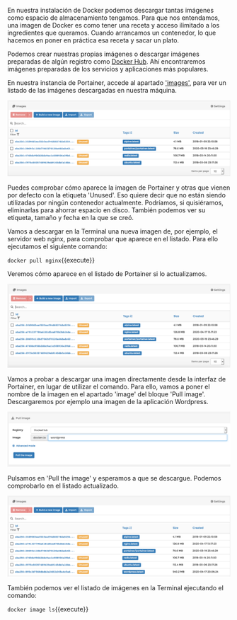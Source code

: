 En nuestra instalación de Docker podemos descargar tantas imágenes como espacio de almacenamiento tengamos. Para que nos entendamos, una imagen de Docker es como tener una receta y acceso ilimitado a los ingredientes que queramos. Cuando arrancamos un contenedor, lo que hacemos en poner en práctica esa receta y sacar un plato.

Podemos crear nuestras propias imágenes o descargar imágenes preparadas de algún registro como [Docker Hub](https://hub.docker.com). Ahí encontraremos imágenes preparadas de los servicios y aplicaciones más populares.

En nuestra instancia de Portainer, accede al apartado ['images'](https://[[HOST_SUBDOMAIN]]-9000-[[KATACODA_HOST]].environments.katacoda.com/#/images), para ver un listado de las imágenes descargadas en nuestra máquina.

![Listado de imágenes](https://raw.githubusercontent.com/DavidLMS/katacoda-scenarios/master/portainer/assets/images-portainer.png)

Puedes comprobar cómo aparece la imagen de Portainer y otras que vienen por defecto con la etiqueta 'Unused'. Eso quiere decir que no están siendo utilizadas por ningún contenedor actualmente. Podríamos, si quisiéramos, eliminarlas para ahorrar espacio en disco. También podemos ver su etiqueta, tamaño y fecha en la que se creó.

Vamos a descargar en la Terminal una nueva imagen de, por ejemplo, el servidor web nginx, para comprobar que aparece en el listado. Para ello ejecutamos el siguiente comando:

`docker pull nginx`{{execute}}

Veremos cómo aparece en el listado de Portainer si lo actualizamos.

![Listado de imágenes actualizado](https://raw.githubusercontent.com/DavidLMS/katacoda-scenarios/master/portainer/assets/listado-actualizado-portainer.png)

Vamos a probar a descargar una imagen directamente desde la interfaz de Portainer, en lugar de utilizar el comando. Para ello, vamos a poner el nombre de la imagen en el apartado 'image' del bloque 'Pull image'. Descargaremos por ejemplo una imagen de la aplicación Wordpress.

![Descarga de la imagen de Wordpress](https://raw.githubusercontent.com/DavidLMS/katacoda-scenarios/master/portainer/assets/wordpress-portainer.png)

Pulsamos en 'Pull the image' y esperamos a que se descargue. Podemos comprobarlo en el listado actualizado.

![Listado de imágenes actualizado con Wordpress](https://raw.githubusercontent.com/DavidLMS/katacoda-scenarios/master/portainer/assets/listado-actualizado2-portainer.png)

También podemos ver el listado de imágenes en la Terminal ejecutando el comando:

`docker image ls`{{execute}}
